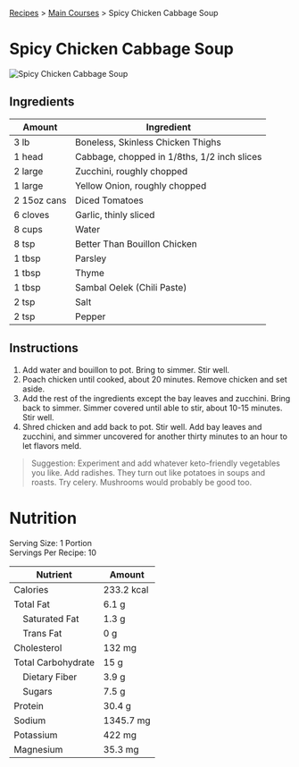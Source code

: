 [Recipes](..) > [Main Courses](.) > Spicy Chicken Cabbage Soup

# Spicy Chicken Cabbage Soup
![Spicy Chicken Cabbage Soup](https://github.com/jbh/recipes/raw/master/images/spicy-chicken-cabbage-soup.jpg)

## Ingredients

| Amount        | Ingredient                                          |
|---------------|-----------------------------------------------------|
| 3 lb          | Boneless, Skinless Chicken Thighs                   |
| 1 head        | Cabbage, chopped in 1/8ths, 1/2 inch slices         |
| 2 large       | Zucchini, roughly chopped                           |
| 1 large       | Yellow Onion, roughly chopped                       |
| 2 15oz cans   | Diced Tomatoes                                      |
| 6 cloves      | Garlic, thinly sliced                               |
| 8 cups        | Water                                               |
| 8 tsp         | Better Than Bouillon Chicken                        |
| 1 tbsp        | Parsley                                             |
| 1 tbsp        | Thyme                                               |
| 1 tbsp        | Sambal Oelek (Chili Paste)                          |
| 2 tsp         | Salt                                                |
| 2 tsp         | Pepper                                              |

## Instructions
1. Add water and bouillon to pot. Bring to simmer. Stir well.
2. Poach chicken until cooked, about 20 minutes. Remove chicken and set aside.
3. Add the rest of the ingredients except the bay leaves and zucchini. Bring
back to simmer. Simmer covered until able to stir, about 10-15 minutes. Stir
well.
4. Shred chicken and add back to pot. Stir well. Add bay leaves and zucchini,
and simmer uncovered for another thirty minutes to an hour to let flavors meld.

> Suggestion: Experiment and add whatever keto-friendly vegetables you like.
Add radishes. They turn out like potatoes in soups and roasts. Try celery.
Mushrooms would probably be good too.

# Nutrition

Serving Size: 1 Portion  
Servings Per Recipe: 10

| Nutrient            | Amount     |
|---------------------|------------|
| Calories            | 233.2 kcal |
| Total Fat           | 6.1 g      |
| &emsp;Saturated Fat | 1.3 g      |
| &emsp;Trans Fat     | 0 g        |
| Cholesterol         | 132 mg     |
| Total Carbohydrate  | 15 g       |
| &emsp;Dietary Fiber | 3.9 g      |
| &emsp;Sugars        | 7.5 g      |
| Protein             | 30.4 g     |
| Sodium              | 1345.7 mg  |
| Potassium           | 422 mg     |
| Magnesium           | 35.3 mg    |
